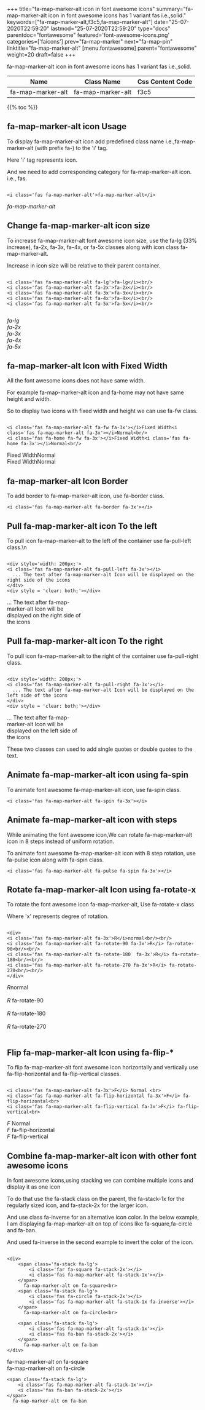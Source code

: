 +++
title="fa-map-marker-alt icon in font awesome icons"
summary="fa-map-marker-alt icon in font awesome icons has 1 variant fas i.e.,solid."
keywords=["fa-map-marker-alt,f3c5,fa-map-marker-alt"]
date="25-07-2020T22:59:20"
lastmod="25-07-2020T22:59:20"
type="docs"
parentdoc="fontawesome"
featured='font-awesome-icons.png'
categories=['faicons']
prev="fa-map-marker"
next="fa-map-pin"
linktitle="fa-map-marker-alt"
[menu.fontawesome]
parent="fontawesome"
weight=20
draft=false
+++


fa-map-marker-alt icon in font awesome icons has 1 variant fas i.e.,solid.

<div class='table-responsive'><table class='table'><thead><tr><th>Name</th><th>Class Name</th><th>Css Content Code</th></tr></thead><tbody><tr><td>fa-map-marker-alt</td><td>fa-map-marker-alt</td><td>f3c5</td></tr></tbody></table></div>


{{% toc %}}


## fa-map-marker-alt icon Usage

To display fa-map-marker-alt icon add predefined class name i.e.,fa-map-marker-alt (with prefix fa-) to the 'i' tag.

Here 'i' tag represents icon.

And we need to add corresponding category for fa-map-marker-alt icon. i.e., fas.


```

<i class='fas fa-map-marker-alt'>fa-map-marker-alt</i>
```

<i class='fas fa-map-marker-alt'>fa-map-marker-alt</i>




## Change fa-map-marker-alt icon size
To increase fa-map-marker-alt font awesome icon size, use the fa-lg (33% increase), fa-2x, fa-3x, fa-4x, or fa-5x classes along with icon class fa-map-marker-alt.

Increase in icon size will be relative to their parent container. 

```

<i class='fas fa-map-marker-alt fa-lg'>fa-lg</i><br/>
<i class='fas fa-map-marker-alt fa-2x'>fa-2x</i><br/>
<i class='fas fa-map-marker-alt fa-3x'>fa-3x</i><br/>
<i class='fas fa-map-marker-alt fa-4x'>fa-4x</i><br/>
<i class='fas fa-map-marker-alt fa-5x'>fa-5x</i><br/>
            
```

<i class='fas fa-map-marker-alt fa-lg'>fa-lg</i><br/>
<i class='fas fa-map-marker-alt fa-2x'>fa-2x</i><br/>
<i class='fas fa-map-marker-alt fa-3x'>fa-3x</i><br/>
<i class='fas fa-map-marker-alt fa-4x'>fa-4x</i><br/>
<i class='fas fa-map-marker-alt fa-5x'>fa-5x</i><br/>
            



## fa-map-marker-alt Icon with Fixed Width 

All the font awesome icons does not have same width.

For example fa-map-marker-alt icon and fa-home may not have same height and width.

So to display two icons with fixed width and height we can use fa-fw class.


```

<i class='fas fa-map-marker-alt fa-fw fa-3x'></i>Fixed Width<i class='fas fa-map-marker-alt fa-3x'></i>Normal<br/>
<i class='fas fa-home fa-fw fa-3x'></i>Fixed Width<i class='fas fa-home fa-3x'></i>Normal<br/>
```

<i class='fas fa-map-marker-alt fa-fw fa-3x'></i>Fixed Width<i class='fas fa-map-marker-alt fa-3x'></i>Normal<br/>
<i class='fas fa-home fa-fw fa-3x'></i>Fixed Width<i class='fas fa-home fa-3x'></i>Normal<br/>



## fa-map-marker-alt Icon Border 

To add border to fa-map-marker-alt icon, use fa-border class.


```
<i class='fas fa-map-marker-alt fa-border fa-3x'></i>

```
<i class='fas fa-map-marker-alt fa-border fa-3x'></i>





## Pull fa-map-marker-alt icon To the left

To pull icon fa-map-marker-alt to the left of the container use fa-pull-left class.\n

```

<div style='width: 200px;'>
<i class='fas fa-map-marker-alt fa-pull-left fa-3x'></i>
  ... The text after fa-map-marker-alt Icon will be displayed on the right side of the icons
</div>
<div style = 'clear: both;'></div>
```

<div style='width: 200px;'>
<i class='fas fa-map-marker-alt fa-pull-left fa-3x'></i>
  ... The text after fa-map-marker-alt Icon will be displayed on the right side of the icons
</div>
<div style = 'clear: both;'></div>




## Pull fa-map-marker-alt icon To the right
To pull icon fa-map-marker-alt to the right of the container use fa-pull-right class.

```

<div style='width: 200px;'>
<i class='fas fa-map-marker-alt fa-pull-right fa-3x'></i>
  ... The text after fa-map-marker-alt Icon will be displayed on the left side of the icons
</div>
<div style = 'clear: both;'></div>
```

<div style='width: 200px;'>
<i class='fas fa-map-marker-alt fa-pull-right fa-3x'></i>
  ... The text after fa-map-marker-alt Icon will be displayed on the left side of the icons
</div>
<div style = 'clear: both;'></div>

These two classes can used to add single quotes or double quotes to the text.


## Animate fa-map-marker-alt icon using fa-spin
To animate font awesome fa-map-marker-alt icon, use fa-spin class.

```
<i class='fas fa-map-marker-alt fa-spin fa-3x'></i>
```
<i class='fas fa-map-marker-alt fa-spin fa-3x'></i>




## Animate fa-map-marker-alt icon with steps
While animating the font awesome icon,We can rotate fa-map-marker-alt icon in 8 steps instead of uniform rotation.

To animate font awesome fa-map-marker-alt icon with 8 step rotation, use fa-pulse icon along with fa-spin class.


```
<i class='fas fa-map-marker-alt fa-pulse fa-spin fa-3x'></i>

```
<i class='fas fa-map-marker-alt fa-pulse fa-spin fa-3x'></i>





## Rotate fa-map-marker-alt Icon using fa-rotate-x
To rotate the font awesome icon fa-map-marker-alt, Use fa-rotate-x class

Where 'x' represents degree of rotation.


```

<div>
<i class='fas fa-map-marker-alt fa-3x'>R</i>normal<br/><br/>
<i class='fas fa-map-marker-alt fa-rotate-90 fa-3x'>R</i> fa-rotate-90<br/><br/> 
<i class='fas fa-map-marker-alt fa-rotate-180  fa-3x'>R</i> fa-rotate-180<br/><br/> 
<i class='fas fa-map-marker-alt fa-rotate-270 fa-3x'>R</i> fa-rotate-270<br/><br/>
</div>
```

<div>
<i class='fas fa-map-marker-alt fa-3x'>R</i>normal<br/><br/>
<i class='fas fa-map-marker-alt fa-rotate-90 fa-3x'>R</i> fa-rotate-90<br/><br/> 
<i class='fas fa-map-marker-alt fa-rotate-180  fa-3x'>R</i> fa-rotate-180<br/><br/> 
<i class='fas fa-map-marker-alt fa-rotate-270 fa-3x'>R</i> fa-rotate-270<br/><br/>
</div>




## Flip fa-map-marker-alt Icon using fa-flip-*
To flip fa-map-marker-alt font awesome icon horizontally and vertically use fa-flip-horizontal and fa-flip-vertical classes. 

```

<i class='fas fa-map-marker-alt fa-3x'>F</i> Normal <br>
<i class='fas fa-map-marker-alt fa-flip-horizontal fa-3x'>F</i> fa-flip-horizontal<br>
<i class='fas fa-map-marker-alt fa-flip-vertical fa-3x'>F</i> fa-flip-vertical<br>
```

<i class='fas fa-map-marker-alt fa-3x'>F</i> Normal <br>
<i class='fas fa-map-marker-alt fa-flip-horizontal fa-3x'>F</i> fa-flip-horizontal<br>
<i class='fas fa-map-marker-alt fa-flip-vertical fa-3x'>F</i> fa-flip-vertical<br>




## Combine fa-map-marker-alt icon with other font awesome icons
In font awesome icons,using stacking we can combine multiple icons and display it as one icon 

To do that use the fa-stack class on the parent, the fa-stack-1x for the regularly sized icon, and fa-stack-2x for the larger icon.

And use class fa-inverse for an alternative icon color. 
In the below example, I am displaying fa-map-marker-alt on top of icons like fa-square,fa-circle and fa-ban.

And used fa-inverse in the second example to invert the color of the icon.

```

<div>
    <span class='fa-stack fa-lg'>
        <i class='far fa-square fa-stack-2x'></i>
        <i class='fas fa-map-marker-alt fa-stack-1x'></i>
    </span>
      fa-map-marker-alt on fa-square<br>
    <span class='fa-stack fa-lg'>
        <i class='fas fa-circle fa-stack-2x'></i>
        <i class='fas fa-map-marker-alt fa-stack-1x fa-inverse'></i>
    </span>
      fa-map-marker-alt on fa-circle<br>

    <span class='fa-stack fa-lg'>
        <i class='fas fa-map-marker-alt fa-stack-1x'></i>
        <i class='fas fa-ban fa-stack-2x'></i>
    </span>
      fa-map-marker-alt on fa-ban
</div>
```

<div>
    <span class='fa-stack fa-lg'>
        <i class='far fa-square fa-stack-2x'></i>
        <i class='fas fa-map-marker-alt fa-stack-1x'></i>
    </span>
      fa-map-marker-alt on fa-square<br>
    <span class='fa-stack fa-lg'>
        <i class='fas fa-circle fa-stack-2x'></i>
        <i class='fas fa-map-marker-alt fa-stack-1x fa-inverse'></i>
    </span>
      fa-map-marker-alt on fa-circle<br>

    <span class='fa-stack fa-lg'>
        <i class='fas fa-map-marker-alt fa-stack-1x'></i>
        <i class='fas fa-ban fa-stack-2x'></i>
    </span>
      fa-map-marker-alt on fa-ban
</div>






